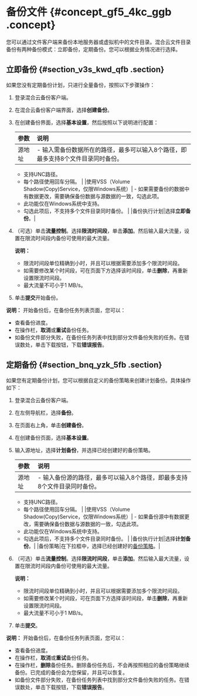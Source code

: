 # 备份文件 {#concept_gf5_4kc_ggb .concept}

您可以通过文件客户端来备份本地服务器或虚拟机中的文件目录。混合云文件目录备份有两种备份模式：立即备份，定期备份。您可以根据业务情况进行选择。

## 立即备份 {#section_v3s_kwd_qfb .section}

如果您没有定期备份计划，只进行全量备份，按照以下步骤操作：

1.  登录混合云备份客户端。
2.  在混合云备份客户端界面，选择**创建备份**。
3.  在创建备份界面，选择**基本设置**，然后按照以下说明进行配置：

    |参数|说明|
    |:-|:-|
    |源地址|     -   输入需备份数据所在的路径，最多可以输入8个路径，即最多支持8个文件目录同时备份。
    -   支持UNC路径。
    -   每个路径使用回车分隔。
 |
    |使用VSS（Volume Shadow\(Copy\)Service，仅限Windows系统）|     -   如果需要备份的数据中有数据更改，需要确保备份数据与源数据的一致，勾选此项。
    -   此功能仅在Windows系统中支持。
    -   勾选此项后，不支持多个文件目录同时备份。
 |
    |备份执行计划|选择**立即备份**。|

4.  （可选）单击**流量控制**。选择**限流时间段**，单击**添加**。然后输入最大流量，设置在限流时间段内备份可使用的最大流量。

    **说明：** 

    -   限流时间段单位精确到小时，并且可以根据需要添加多个限流时间段。
    -   如需要修改某个时间段，可在页面下方选择该时间段，单击**删除**，再重新设置限流时间段。
    -   最大流量不可小于1 MB/s。
5.  单击**提交**开始备份。

**说明：** 开始备份后，在备份任务列表页面，您可以：

-   查看备份进度。
-   在操作栏，**取消**或**重试**备份任务。
-   如备份文件部分失败，在备份任务列表中找到部分文件备份失败的任务。在错误数处，单击下载按钮，下载**错误报告**。

## 定期备份 {#section_bnq_yzk_5fb .section}

如果您有定期备份计划，您可以根据自定义的备份策略来创建计划备份。具体操作如下：

1.  登录混合云备份客户端。
2.  在左侧导航栏，选择**备份**。
3.  在页面右上角，单击**创建备份**。
4.  在创建备份页面，选择**基本设置**。
5.  输入源地址，选择**计划备份**，并选择已经创建好的备份策略。

    |参数|说明|
    |:-|:-|
    |源地址|     -   输入备份源的路径，最多可以输入8个路径，即最多支持8个文件目录同时备份。
    -   支持UNC路径。
    -   每个路径使用回车分隔。
 |
    |使用VSS（Volume Shadow\(Copy\)Service，仅限Windows系统）|     -   如果备份源中有数据更改，需要确保备份数据与源数据的一致，勾选此项。
    -   此功能仅在Windows系统中支持。
    -   勾选此项后，不支持多个文件目录同时备份。
 |
    |备份执行计划|选择**计划备份**。|
    |备份策略|在下拉框中，选择已经创建好的[备份策略](intl.zh-CN/本地备份教程/文件备份/准备工作.md#section_ljr_vhc_ggb)。|

6.  （可选）单击**流量控制**。选择**限流时间段**，单击**添加**。然后输入最大流量，设置在限流时间段内备份可使用的最大流量。

    **说明：** 

    -   限流时间段单位精确到小时，并且可以根据需要添加多个限流时间段。
    -   如需要修改某个时间段，可在页面下方选择该时间段，单击**删除**，再重新设置限流时间段。
    -   最大流量不可小于1 MB/s。
7.  单击**提交**。

**说明：** 开始备份后，在备份任务列表页面，您可以：

-   查看备份进度。
-   在操作栏，**取消**或**重试**备份任务。
-   在操作栏，**删除**备份任务。删除备份任务后，不会再按照相应的备份策略继续备份。已完成的备份会为您保留，并且可以恢复。
-   如备份文件部分失败，在备份任务列表中找到部分文件备份失败的任务。在错误数处，单击下载按钮，下载**错误报告**。

